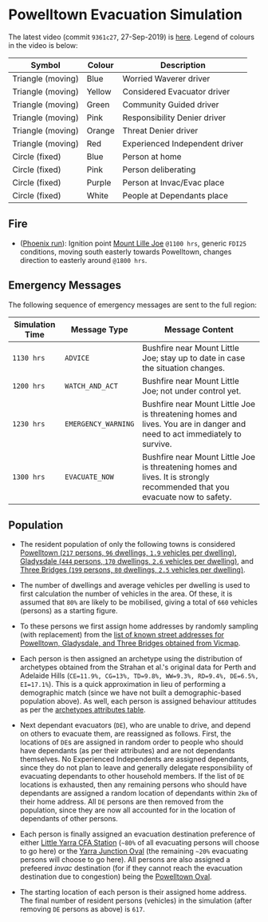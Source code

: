# Powelltown Evacuation Simulation

The latest video (commit `9361c27`, 27-Sep-2019) is [here](https://cloudstor.aarnet.edu.au/plus/s/LXRx49X5MPgyrsf). Legend of colours in the video is below:

Symbol | Colour  | Description |
--- | --- | --- |
Triangle (moving) | Blue | Worried Waverer driver |
Triangle (moving) | Yellow | Considered Evacuator driver |
Triangle (moving) | Green | Community Guided driver|
Triangle (moving) | Pink | Responsibility Denier driver |
Triangle (moving) | Orange | Threat Denier driver |
Triangle (moving) | Red | Experienced Independent driver|
Circle (fixed) | Blue | Person at home |
Circle (fixed) | Pink | Person deliberating
Circle (fixed) | Purple | Person at Invac/Evac place |
Circle (fixed) | White | People at Dependants place |

## Fire

* ([Phoenix run](https://github.com/agentsoz/ees-data/tree/0457e6bf26ded3014aeafe0ae251d0b19d84dd09/yarra-cardinia-bawbaw-shires/phoenix-shapefiles/20190926)): Ignition point [Mount Lille Joe](https://www.google.com/maps/place/37°45'34.5%22S+145°40'17.0%22E/@-37.7584275,145.6105416,12.14z/data=!4m6!3m5!1s0x0:0x0!7e2!8m2!3d-37.7595948!4d145.6713947) `@1100 hrs`, generic `FDI25` conditions, moving south easterly towards Powelltown, changes direction to easterly around `@1800 hrs`.

## Emergency Messages

The following sequence of emergency messages are sent to the full region:

Simulation Time | Message Type | Message Content |
--- | --- | --- |
`1130 hrs` |  `ADVICE` | Bushfire near Mount Little Joe; stay up to date in case the situation changes. |
`1200 hrs` |  `WATCH_AND_ACT` | Bushfire near Mount Little Joe; not under control yet. |
`1230 hrs` | `EMERGENCY_WARNING` | Bushfire near Mount Little Joe is threatening homes and lives. You are in danger and need to act immediately to survive. |
`1300 hrs` | `EVACUATE_NOW` | Bushfire near Mount Little Joe is threatening homes and lives. It is strongly recommended that you evacuate now to safety. |

## Population

* The resident population of only the following towns is considered [Powelltown (`217` persons, `96` dwellings, `1.9` vehicles per dwelling)](https://quickstats.censusdata.abs.gov.au/census_services/getproduct/census/2016/quickstat/SSC22103), [Gladysdale (`444` persons, `170` dwellings, `2.6` vehicles per dwelling)](https://quickstats.censusdata.abs.gov.au/census_services/getproduct/census/2016/quickstat/SSC20998?opendocument), and [Three Bridges (`199` persons, `80` dwellings, `2.5` vehicles per dwelling)](https://quickstats.censusdata.abs.gov.au/census_services/getproduct/census/2016/quickstat/SSC22501?opendocument).

* The number of dwellings and average vehicles per dwelling is used to first calculation the number of vehicles in the area. Of these, it is assumed that `80%` are likely to be mobilised, giving a total of `660` vehicles (persons) as a starting figure.

* To these persons we first assign home addresses by randomly sampling (with replacement) from the [list of known street addresses for Powelltown, Gladysdale, and Three Bridges obtained from Vicmap](https://github.com/agentsoz/ees-data/tree/89784e51416fdebe93abff23ec332f5492a4035a/yarra-cardinia-bawbaw-shires/vicmap-addresses).

* Each person is then assigned an archetype using the distribution of archetypes obtained from the Strahan et al.'s original data for Perth and Adelaide Hills (`CE=11.9%, CG=13%, TD=9.8%, WW=9.3%, RD=9.4%, DE=6.5%, EI=17.1%`). This is a quick approximation in lieu of performing a demographic match (since we have not built a demographic-based population above). As well, each person is assigned behaviour attitudes as per the [archetypes attributes table](https://bitbucket.org/dhixsingh/archetypes-modelling/src/4706b1c72e96b4b3008509cb7f312e79d3e20592/data/archetypes-attributes.csv?at=master).

* Next dependant evacuators (`DE`), who are unable to drive, and depend on others to evacuate them, are reassigned as follows. First, the locations of `DE`s are assigned in random order to people who should have dependants (as per their attributes) and are not dependants themselves. No Experienced Independents are assigned  dependants, since they do not plan to leave and generally delegate responsibility of evacuating dependants to other household members. If the list of `DE` locations is exhausted, then any remaining persons who should have dependants are assigned a random location of dependants within `2km` of their home address. All `DE` persons are then removed from the population, since they are now all accounted for in the location of dependants of other persons.

* Each person is finally assigned an evacuation destination preference of either [Little Yarra CFA Station](https://www.google.com/maps/place/Little+Yarra+CFA/@-37.8221668,145.6508762,12.43z/data=!4m5!3m4!1s0x6b29d213d80919d5:0x8b03c38a16de481a!8m2!3d-37.8243456!4d145.6546237) (`~80%` of all evacuating persons will choose to go here) or the [Yarra Junction Oval](https://www.google.com/maps/place/Yarra+Junction+Football+%26+Netball+Club+Inc/@-37.7967957,145.6025538,13.03z/data=!4m5!3m4!1s0x6b29d30f616ced53:0x1116a0d8b7e551ae!8m2!3d-37.7810472!4d145.6132278) (the remaining `~20%` evacuating persons will choose to go here). All persons are also assigned a prefeered *invac* destination (for if they cannot reach the evacuation destination due to congestion) being the [Powelltown Oval](https://www.google.com/maps/place/Powelltown+Rd,+Powelltown+VIC+3797/@-37.8816848,145.7395095,12.94z/data=!4m5!3m4!1s0x6b29cc03867f5cad:0xb7b06b59c43da2ba!8m2!3d-37.8653076!4d145.7496017).

* The starting location of each person is their assigned home address. The final number of resident persons (vehicles) in the simulation (after removing `DE` persons as above) is `617`.
